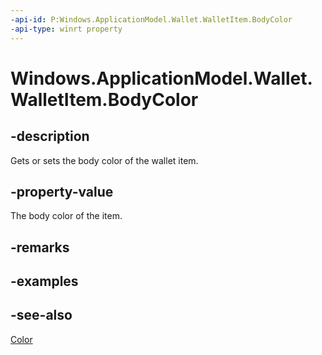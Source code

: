 ```yaml
---
-api-id: P:Windows.ApplicationModel.Wallet.WalletItem.BodyColor
-api-type: winrt property
---
```


<!-- Property syntax
public Windows.UI.Color BodyColor { get;  set; }
-->

# Windows.ApplicationModel.Wallet.WalletItem.BodyColor

## -description
Gets or sets the body color of the wallet item.

## -property-value
The body color of the item.

## -remarks

## -examples

## -see-also
[Color](../windows.ui/color.md)
